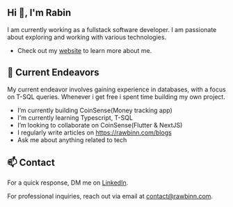 ## Hi 👋, I'm Rabin</h1>
 I am currently working as a fullstack software developer. I am passionate about exploring and working with various technologies.
 - Check out my [website](https://www.rawbinn.com/) to learn more about me.


## 🔭 Current Endeavors

My current endeavor involves gaining experience in databases, with a focus on T-SQL queries. Whenever i get free i spent time building my own project.

- I’m currently building CoinSense(Money tracking app)
- I'm currently learning Typescript, T-SQL
- I’m looking to collaborate on CoinSense(Flutter & NextJS)
- I regularly write articles on https://rawbinn.com/blogs
- Ask me about anything related to tech

## 📫 Contact

 For a quick response, DM me on [LinkedIn](https://www.linkedin.com/in/rawbinn/). 
 
 For professional inquiries, reach out via email at [contact@rawbinn.com](mailto:contact@rawbinn.com). 

